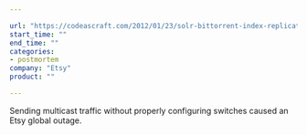 ```yaml
---

url: "https://codeascraft.com/2012/01/23/solr-bittorrent-index-replication/"
start_time: ""
end_time: ""
categories:
- postmortem
company: "Etsy"
product: ""

---
```


Sending multicast traffic without properly configuring switches caused an Etsy global outage.
